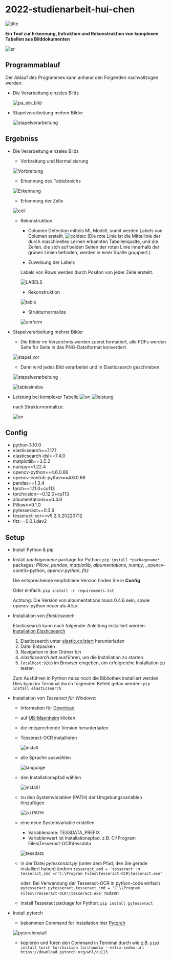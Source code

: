 # 2022-studienarbeit-hui-chen

![title](./Abbildungen/title.jpg)

**Ein Tool zur Erkennung, Extraktion und Rekonstruktion von komplexen Tabellen aus Bilddokumenten**

![er](.\Abbildungen\ablauf.gif)
## Programmablauf
Der Ablauf des Programmes kann anhand den Folgenden  nachvollzogen werden:
- Die Verarbeitung einzeles Bilds

  ![pa_ein_bild](./Abbildungen/programmablauf.svg)


- Stapelverarbeitung mehrer Bilder

  ![stapelverarbeitung](./Abbildungen/stapelverarbeitung.svg)


## Ergebniss
- Die Verarbeitung einzeles Bilds
   - Vorbreitung und Normalizierung

   ![Vorbreitung](./Abbildungen/vorverarbeitung.png)

   - Erkennung des Tablebreichs

   ![Erkennung](./Abbildungen/erkennung.png)

   - Erkennung der Zelle

   ![cell](./Abbildungen/cell.png)

   - Rekonstruktion
      - Columen Detection mittels ML Modell, somit werden Labels von Columen erstellt.
      ![coldetc](./Abbildungen/col.jpg)
      (Die rote Linie ist die Mittellinie der durch maschinelles Lernen erkannten Tabellenspalte, und die Zellen, die sich auf beiden Seiten der roten Linie innerhalb der grünen Linien befinden, werden in einer Spalte gruppiert.)

      - Zuweisung der Labels
      
      Labels von Rows werden durch Positon von jeder Zelle erstellt.

      ![LABELS](./Abbildungen/labels.jpg)

      - Rekonstruktion

      ![table](./Abbildungen/table.jpg)

      - Strukturnormalize

      ![umform](./Abbildungen/umform.gif)

- Stapelverarbeitung mehrer Bilder

   - Die Bilder im Verzeichnis werden zuerst formatiert,  alle PDFs werden Seite für Seite in das PNG-Dateiformat konvertiert.

   ![stapel_vor](./Abbildungen/stapel_vor.jpg)

   - Dann wird jedes Bild verarbeitet und in Elasticsearch geschrieben.

   ![stapelverarbeitung](./Abbildungen/stapelverarbeitung.jpg)

   ![tablesinelas](./Abbildungen/kibana.jpg)

- Leistung bei komplexer Tabelle
  ![ori](./Development/imageTest/test2.PNG)
  ![leistung](./Abbildungen/komplexbild.jpg)

  nach Strukturnormalize:

  ![sn](./Abbildungen/sn.jpg)

## Config
- python 3.10.0
- elasticsearch==7.17.1
- elasticsearch-dsl==7.4.0
- matplotlib==3.5.2
- numpy==1.22.4
- opencv-python==4.6.0.66
- opencv-contrib-python==4.6.0.66
- pandas==1.3.4
- torch==1.11.0+cu113
- torchvision==0.12.0+cu113
- albumentations==0.4.6 
- Pillow==9.1.0
- pytesseract==0.3.9
- tesseract-ocr==v5.2.0.20220712
- fitz==0.0.1.dev2

## Setup

- Install Python & pip
- Install *packagename* package for Python: `pip install *packagename*`
  packages: _Pillow_, _pandas_, _matplotlib_, _albumentations_, _numpy_, _opencv-contrib-python, _opencv-python_, _fitz_
  
  Die entsprechende empfohlene Version finden Sie in **Config** 

  Oder einfach: `pip install -r requirements.txt`
  
  Achtung: Die Version von albumentations muss 0.4.6 sein, sowie opencv-python neuer als 4.5.x. 

- Installation von *Elasticsearch*

  Elasticsearch kann nach folgender Anleitung installiert werden: [Installation Elasticsearch](https://youtu.be/Tn6zkPz-qHc?t=553)

  1. Elasticsearch unter [elastic.co/start](https://www.elastic.co/de/start) herunterladen
  2. Datei Entpacken
  3. Navigation in den Ordner *bin*
  4. *elasticsearch.bat* ausführen, um die Installation zu starten
  5. `localhost:9200` im Browser eingeben, um erfolgreiche Installation zu testen

  Zum Ausführen in Python muss noch die Bibliothek installiert werden.
Dies kann im Terminal durch folgenden Befehl getan werden: `pip install elasticsearch`

- Installation von *Tesseract für Windows*:
  - Information für [Download](<https://medium.com/quantrium-tech/installing-and-using-tesseract-4-on-windows-10-4f7930313f82>)
  - auf [UB-Mannheim](https://github.com/UB-Mannheim/tesseract/wiki) klicken
  - die entsprechende Version herunterladen
  - Tesseract-OCR installieren

    ![install](./Abbildungen/install0.jpg)

  - alle Sprache auswählen

    ![language](./Abbildungen\installtesse.jpg)
  - den Installationspfad wählen
    
    ![install1](./Abbildungen/install1.jpg)

  - zu den Systemvariablen (PATH) der Umgebungsvariablen hinzufügen

    ![zu PATH](./Abbildungen/zupathadd.jpg)
    
  - eine neue Systemvariable erstellen
    - Variablename: TESSDATA_PREFIX 
    - Variablenwert ist Installationspfad, z.B. C:\Program Files\Tesseract-OCR\tessdata

    ![tessdata](./Abbildungen/tesserdata.jpg)

  - in der Datei _pytesseract.py_ (unter dem Pfad, den Sie gerade installiert haben) ändern `tesseract_cmd = 'tesseract'`  in `tesseract_cmd =r'C:\Program Files\Tesseract-OCR\tesseract.exe"`
    
    oder: Bei Verwendung der Tesseract-OCR in python-code einfach `pytesseract.pytesseract.tesseract_cmd = 'C:\\Program Files\\Tesseract-OCR\\tesseract.exe'` nutzen
  - Install Tesseract package for Python: `pip install pytesseract`

- Install pytorch
  - bekommen Command for Installation hier [Pytorch](https://pytorch.org/get-started/locally/)

  ![pytorchinstall](./Abbildungen/pytorch.jpg)
  
  - kopieren und füren den Command in Terminal durch wie z.B. `pip3 install torch torchvision torchaudio --extra-index-url https://download.pytorch.org/whl/cu113`
